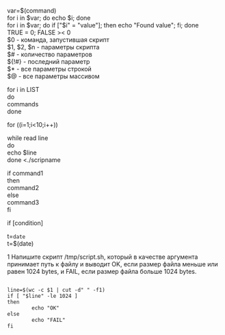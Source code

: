 var=$(command)  
for i in $var; do echo $i; done  
for i in $var; do if ["$i" = "value"]; then echo "Found value"; fi; done  
TRUE = 0; FALSE >< 0  
$0 - команда, запустившая скрипт  
$1, $2, $n - параметры скрипта  
$# - количество параметров  
${!#} - последний параметр  
$* - все параметры строкой  
$@ - все параметры массивом  

for i in LIST  
do  
    commands  
done  

for ((i=1;i<10;i++))  

while read line  
do  
    echo $line  
done <./scripname  

if command1  
then  
    command2  
else  
    command3  
fi  

if [condition]  

t=`date`  
t=$(date)  


1	Напишите скрипт /tmp/script.sh, который в качестве аргумента принимает путь к файлу и выводит OK,
если размер файла меньше или равен 1024 bytes, и FAIL, если размер файла больше 1024 bytes.  

```#!/bin/bash

line=$(wc -c $1 | cut -d" " -f1)
if [ "$line" -le 1024 ]
then
        echo "OK"
else
        echo "FAIL"
fi
```
